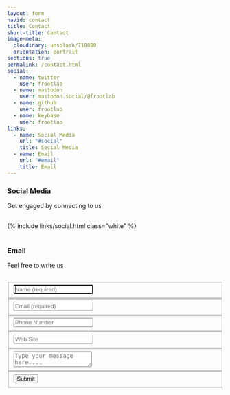 ```yaml
---
layout: form
navid: contact
title: Contact
short-title: Contact
image-meta:
  cloudinary: unsplash/710800
  orientation: portrait
sections: true
permalink: /contact.html
social:
  - name: twitter
    user: frootlab
  - name: mastodon
    user: mastodon.social/@frootlab
  - name: github
    user: frootlab
  - name: keybase
    user: frootlab
links:
  - name: Social Media
    url: "#social"
    title: Social Media
  - name: Email
    url: "#email"
    title: Email
---
```


<section class="dark-grey" id="social">
  <h3><b>Social Media</b></h3>
  <p>Get engaged by connecting to us</p>
</section>
<section class="grey"><div style="padding:1rem 0;">{% include links/social.html class="white" %}</div></section>

<section class="dark-grey" id="email">
  <h3><b>Email</b></h3>
  <p>Feel free to write us</p>
</section>
<section class="grey">
<div class="contact-form-container" style="padding: 1rem 0;">  
  <form id="contact-form" method="POST"
    action="https://formspree.io/contact@frootlab.org">
    <fieldset>
      <input type="text" name="name" placeholder="Name (required)" tabindex="1" required autofocus>
    </fieldset>
    <fieldset>
      <input type="email" name="email" placeholder="Email (required)" tabindex="2" required>
    </fieldset>
    <fieldset>
      <input type="tel" name="tel" placeholder="Phone Number" tabindex="3" >
    </fieldset>
    <fieldset>
      <input type="url" name="url" placeholder="Web Site" tabindex="4">
    </fieldset>
    <fieldset>
      <textarea name="message" placeholder="Type your message here...." tabindex="5" required></textarea>
    </fieldset>
    <fieldset>
      <button type="submit" value="Send" id="contact-submit" data-submit="...Sending">Submit</button>
    </fieldset>
  </form>
</div>
</section>
